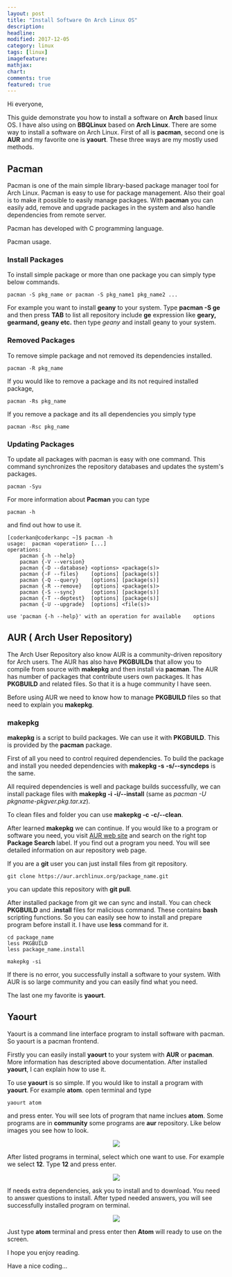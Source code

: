 ```yaml
---
layout: post
title: "Install Software On Arch Linux OS"
description: 
headline: 
modified: 2017-12-05
category: linux
tags: [linux]
imagefeature: 
mathjax: 
chart: 
comments: true
featured: true
---
```


Hi everyone,

This guide demonstrate you how to install a software on **Arch** based linux OS. I have also using on **BBQLinux** based on **Arch Linux**. There are some way to install a software on Arch Linux. First of all is **pacman**, second one is **AUR** and my favorite one is **yaourt**. These three ways are my mostly used methods. 

## Pacman

Pacman is one of the main simple library-based package manager tool for Arch Linux. Pacman is easy to use for package management. Also their goal is to make it possible to easily manage packages. With **pacman** you can easily add, remove and upgrade packages in the system and also handle dependencies from remote server.

Pacman has developed with C programming language.

Pacman usage.

### Install Packages

To install simple package or more than one package you can simply type below commands.

    pacman -S pkg_name or pacman -S pkg_name1 pkg_name2 ...

For example you want to install **geany** to your system. Type **pacman -S ge** and then press **TAB** to list all repository include **ge** expression like **geary, gearmand, geany etc.** then type *geany* and install geany to your system.

### Removed Packages

To remove simple package and not removed its dependencies installed.

    pacman -R pkg_name

If you would like to remove a package and its not required installed package,

    pacman -Rs pkg_name

If you remove a package and its all dependencies you simply type

    pacman -Rsc pkg_name

### Updating Packages

To update all packages with pacman is easy with one command. This command synchronizes the repository databases and updates the system's packages. 

    pacman -Syu


For more information about **Pacman** you can type

    pacman -h

and find out how to use it.

    [coderkan@coderkanpc ~]$ pacman -h
    usage:  pacman <operation> [...]
    operations:
        pacman {-h --help}
        pacman {-V --version}
        pacman {-D --database} <options> <package(s)>
        pacman {-F --files}    [options] [package(s)]
        pacman {-Q --query}    [options] [package(s)]
        pacman {-R --remove}   [options] <package(s)>
        pacman {-S --sync}     [options] [package(s)]
        pacman {-T --deptest}  [options] [package(s)]
        pacman {-U --upgrade}  [options] <file(s)>

    use 'pacman {-h --help}' with an operation for available    options

## AUR ( Arch User Repository)

The Arch User Repository also know AUR is a community-driven repository for Arch users. The AUR has also have **PKGBUILDs** that allow you to compile from source with **makepkg** and then install via **pacman**. 
The AUR has number of packages that contribute users own packages. It has **PKGBUILD** and related files. So that it is a huge community I have seen.

Before using AUR we need to know how to manage **PKGBUILD** files so that need to explain you **makepkg**.

### makepkg 

**makepkg** is a script to build packages. We can use it with **PKGBUILD**. This is provided by the **pacman** package.

First of all you need to control required dependencies. To build the package and install you needed dependencies with **makepkg -s**  **-s/--syncdeps** is the same. 

All required dependencies is well and package builds successfully, we can install package files with **makepkg -i**  **-i/--install** (same as *pacman -U pkgname-pkgver.pkg.tar.xz*).

To clean files and folder you can use **makepkg -c** **-c/--clean**.



After learned **makepkg** we can continue. If you would like to a program or software you need, you visit [AUR web site](https://aur.archlinux.org/) and search on the right top **Package Search** label. If you find out a program you need. You will see detailed information on aur repository web page.

If you are a **git** user you can just install files from git repository.

    git clone https://aur.archlinux.org/package_name.git

you can update this repository with **git pull**. 

After installed package from git we can sync and install. You can check **PKGBUILD** and **.install** files for malicious command. These contains **bash** scripting functions. So you can easily see how to install and prepare program before install it. I have use **less** command for it.

    cd package_name
    less PKGBUILD
    less package_name.install

    makepkg -si

If there is no error, you successfully install a software to your system. With AUR is so large community and you can easily find what you need.

The last one my favorite is **yaourt**.

## Yaourt

Yaourt is a command line interface program to install software with pacman. So yaourt is a pacman frontend.

Firstly you can easily install **yaourt** to your system with **AUR** or **pacman**. More information has descripted above documentation. After installed **yaourt**, I can explain how to use it.

To use **yaourt** is so simple. If you would like to install a program with **yaourt**. For example **atom**. open terminal and type 

    yaourt atom

and press enter. You will see lots of program that name inclues **atom**.  Some programs are in **community** some programs are **aur** repository. Like below images you see how to look.

<p align="center">
    <img src="{{ site.url }}/images/Linux/atom-ss.png">
</p>

After listed programs in terminal, select which one want to use. For example we select **12**. Type **12** and press enter.

<p align="center">
    <img src="{{ site.url }}/images/Linux/atom-inst1.png">
</p>

If needs extra dependencies, ask you to install and to download. You need to answer questions to install. After typed needed answers, you will see successfully installed program on terminal.

<p align="center">
    <img src="{{ site.url }}/images/Linux/atom-inst2.png">
</p>

Just type **atom** terminal and press enter then **Atom** will ready to use on the screen.

I hope you enjoy reading.

Have a nice coding...


